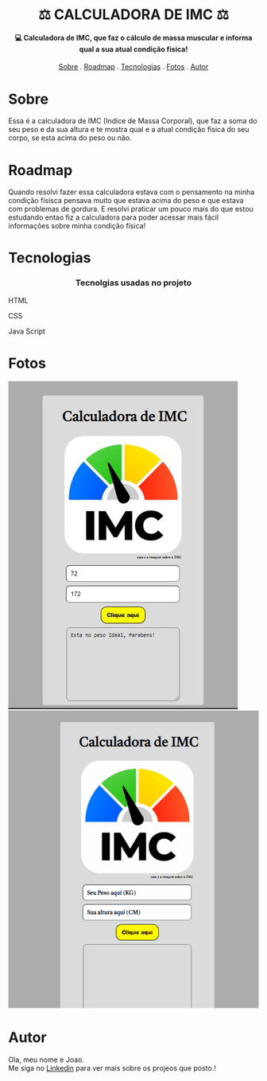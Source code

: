 <h1 align="center">
  ⚖ CALCULADORA DE IMC ⚖
</h1>

<h4 align="center">
  💻 Calculadora de IMC, que faz o cálculo de massa muscular e informa qual a sua atual condição fisica!
</h4>

<p align="center">   
   <a href="#sobre">Sobre</a> .
   <a href="#roadmap">Roadmap</a> .
   <a href="#tecnologias">Tecnologias</a> .
   <a href="#fotos">Fotos</a> . 
   <a href="#autor">Autor</a>
 </p>


   
 # Sobre 
     
     
   <p> Essa é a calculadora de IMC (Indice de Massa Corporal), que faz a soma do seu peso e da sua altura e te mostra qual e a atual 
   condição física do seu corpo, se esta acima do peso ou não.</p>
   
   
   
   
   
   # Roadmap 
   
   <p> Quando resolvi fazer essa calculadora estava com o pensamento na minha condição físisca
   pensava muito que estava acima do peso e que estava com problemas de gordura. E resolvi praticar um pouco mais 
   do que estou estudando entao fiz a calculadora para poder acessar mais fácil informações sobre minha condição física! </p>
   
   
   # Tecnologias 
   <h3 align="center"> Tecnolgias usadas no projeto </h3>
  <p>HTML</p>
  <p>CSS</p>
  <p>Java Script</p>
   
   
   # Fotos 
   
   <img src="./img/Calculadora imc.JPG">
   <img src="./img/gif Calculadora.gif">
   
   # Autor 
   <p>Ola, meu nome e Joao. <br> Me siga no <a href="https://www.linkedin.com/in/jo%C3%A3o-soares13/" target="_blank">Linkedin</a> para ver mais sobre os projeos que posto.!</p>
